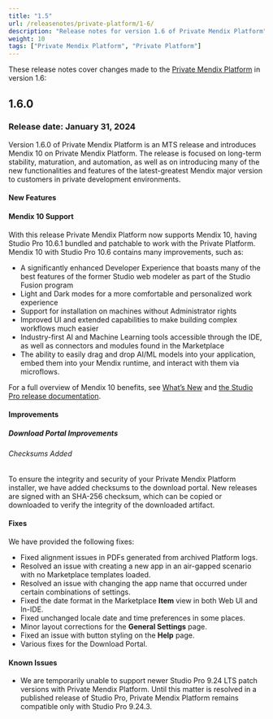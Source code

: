 ```yaml
---
title: "1.5"
url: /releasenotes/private-platform/1-6/
description: "Release notes for version 1.6 of Private Mendix Platform"
weight: 10
tags: ["Private Mendix Platform", "Private Platform"]
---
```


These release notes cover changes made to the [Private Mendix Platform](/private-mendix-platform/) in version 1.6:

## 1.6.0

### Release date: January 31, 2024

Version 1.6.0 of Private Mendix Platform is an MTS release and introduces Mendix 10 on Private Mendix Platform. The release is focused on long-term stability, maturation, and automation, as well as on introducing many of the new functionalities and features of the latest-greatest Mendix major version to customers in private development environments.

#### New Features

#### Mendix 10 Support

With this release Private Mendix Platform now supports Mendix 10, having Studio Pro 10.6.1 bundled and patchable to work with the Private Platform. Mendix 10 with Studio Pro 10.6 contains many improvements, such as:

* A significantly enhanced Developer Experience that boasts many of the best features of the former Studio web modeler as part of the Studio Fusion program
* Light and Dark modes for a more comfortable and personalized work experience
* Support for installation on machines without Administrator rights
* Improved UI and extended capabilities to make building complex workflows much easier
* Industry-first AI and Machine Learning tools accessible through the IDE, as well as connectors and modules found in the Marketplace
* The ability to easily drag and drop AI/ML models into your application, embed them into your Mendix runtime, and interact with them via microflows.

For a full overview of Mendix 10 benefits, see [What’s New](https://www.mendix.com/whats-new/) and [the Studio Pro release documentation](https://docs.mendix.com/releasenotes/studio-pro/10.6/).

#### Improvements

##### Download Portal Improvements

###### Checksums Added

To ensure the integrity and security of your Private Mendix Platform installer, we have added checksums to the download portal. New releases are signed with an SHA-256 checksum, which can be copied or downloaded to verify the integrity of the downloaded artifact.

#### Fixes

We have provided the following fixes:

* Fixed alignment issues in PDFs generated from archived Platform logs.
* Resolved an issue with  creating a new app in an air-gapped scenario with no Marketplace templates loaded.
* Resolved an issue with changing the app name that occurred under certain combinations of settings.
* Fixed the date format in the Marketplace **Item** view in both Web UI and In-IDE.
* Fixed unchanged locale date and time preferences in some places.
* Minor layout corrections for the **General Settings** page.
* Fixed an issue with button styling on the **Help** page.
* Various fixes for the Download Portal.

#### Known Issues

* We are temporarily unable to support newer Studio Pro 9.24 LTS patch versions with Private Mendix Platform. Until this matter is resolved in a published release of Studio Pro, Private Mendix Platform remains compatible only with Studio Pro 9.24.3.